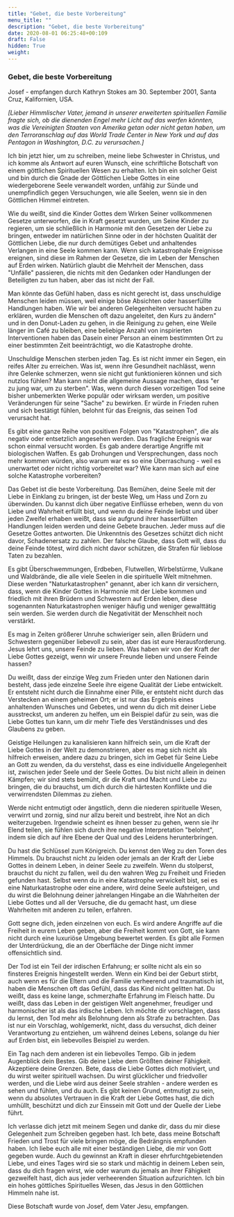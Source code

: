 ```yaml
---
title: "Gebet, die beste Vorbereitung"
menu_title: ""
description: "Gebet, die beste Vorbereitung"
date: 2020-08-01 06:25:48+00:109
draft: False
hidden: True
weight:
---
```

### Gebet, die beste Vorbereitung

Josef - empfangen durch Kathryn Stokes am 30. September 2001, Santa Cruz, Kalifornien, USA.

*[Lieber Himmlischer Vater, jemand in unserer erweiterten spirituellen Familie fragte sich, ob die dienenden Engel mehr Licht auf das werfen könnten, was die Vereinigten Staaten von Amerika getan oder nicht getan haben, um den Terroranschlag auf das World Trade Center in New York und auf das Pentagon in Washington, D.C. zu verursachen.]*

Ich bin jetzt hier, um zu schreiben, meine liebe Schwester in Christus, und ich komme als Antwort auf euren Wunsch, eine schriftliche Botschaft von einem göttlichen Spirituellen Wesen zu erhalten. Ich bin ein solcher Geist und bin durch die Gnade der Göttlichen Liebe Gottes in eine wiedergeborene Seele verwandelt worden, unfähig zur Sünde und unempfindlich gegen Versuchungen, wie alle Seelen, wenn sie in den Göttlichen Himmel eintreten.

Wie du weißt, sind die Kinder Gottes dem Wirken Seiner vollkommenen Gesetze unterworfen, die in Kraft gesetzt wurden, um Seine Kinder zu regieren, um sie schließlich in Harmonie mit den Gesetzen der Liebe zu bringen, entweder im natürlichen Sinne oder in der höchsten Qualität der Göttlichen Liebe, die nur durch demütiges Gebet und anhaltendes Verlangen in eine Seele kommen kann. Wenn sich katastrophale Ereignisse ereignen, sind diese im Rahmen der Gesetze, die im Leben der Menschen auf Erden wirken. Natürlich glaubt die Mehrheit der Menschen, dass "Unfälle" passieren, die nichts mit den Gedanken oder Handlungen der Beteiligten zu tun haben, aber das ist nicht der Fall.

Man könnte das Gefühl haben, dass es nicht gerecht ist, dass unschuldige Menschen leiden müssen, weil einige böse Absichten oder hasserfüllte Handlungen haben. Wie wir bei anderen Gelegenheiten versucht haben zu erklären, wurden die Menschen oft dazu angeleitet, den Kurs zu ändern" und in den Donut-Laden zu gehen, in die Reinigung zu gehen, eine Weile länger im Café zu bleiben, eine beliebige Anzahl von inspirierten Interventionen haben das Dasein einer Person an einem bestimmten Ort zu einer bestimmten Zeit beeinträchtigt, wo die Katastrophe drohte.

Unschuldige Menschen sterben jeden Tag. Es ist nicht immer ein Segen, ein reifes Alter zu erreichen. Was ist, wenn ihre Gesundheit nachlässt, wenn ihre Gelenke schmerzen, wenn sie nicht gut funktionieren können und sich nutzlos fühlen? Man kann nicht die allgemeine Aussage machen, dass "er zu jung war, um zu sterben". Was, wenn durch diesen vorzeitigen Tod seine bisher unbemerkten Werke populär oder wirksam werden, um positive Veränderungen für seine "Sache" zu bewirken. Er würde in Frieden ruhen und sich bestätigt fühlen, belohnt für das Ereignis, das seinen Tod verursacht hat.

Es gibt eine ganze Reihe von positiven Folgen von "Katastrophen", die als negativ oder entsetzlich angesehen werden. Das fragliche Ereignis war schon einmal versucht worden. Es gab andere derartige Angriffe mit biologischen Waffen. Es gab Drohungen und Versprechungen, dass noch mehr kommen würden, also warum war es so eine Überraschung - weil es unerwartet oder nicht richtig vorbereitet war? Wie kann man sich auf eine solche Katastrophe vorbereiten?

Das Gebet ist die beste Vorbereitung. Das Bemühen, deine Seele mit der Liebe in Einklang zu bringen, ist der beste Weg, um Hass und Zorn zu überwinden. Du kannst dich über negative Einflüsse erheben, wenn du von Liebe und Wahrheit erfüllt bist, und wenn du deine Feinde liebst und über jeden Zweifel erhaben weißt, dass sie aufgrund ihrer hasserfüllten Handlungen leiden werden und deine Gebete brauchen. Jeder muss auf die Gesetze Gottes antworten. Die Unkenntnis des Gesetzes schützt dich nicht davor, Schadenersatz zu zahlen. Der falsche Glaube, dass Gott will, dass du deine Feinde tötest, wird dich nicht davor schützen, die Strafen für lieblose Taten zu bezahlen.

Es gibt Überschwemmungen, Erdbeben, Flutwellen, Wirbelstürme, Vulkane und Waldbrände, die alle viele Seelen in die spirituelle Welt mitnehmen. Diese werden "Naturkatastrophen" genannt, aber ich kann dir versichern, dass, wenn die Kinder Gottes in Harmonie mit der Liebe kommen und friedlich mit ihren Brüdern und Schwestern auf Erden leben, diese sogenannten Naturkatastrophen weniger häufig und weniger gewalttätig sein werden. Sie werden durch die Negativität der Menschheit noch verstärkt.

Es mag in Zeiten größerer Unruhe schwieriger sein, allen Brüdern und Schwestern gegenüber liebevoll zu sein, aber das ist eure Herausforderung. Jesus lehrt uns, unsere Feinde zu lieben. Was haben wir von der Kraft der Liebe Gottes gezeigt, wenn wir unsere Freunde lieben und unsere Feinde hassen?

Du weißt, dass der einzige Weg zum Frieden unter den Nationen darin besteht, dass jede einzelne Seele ihre eigene Qualität der Liebe entwickelt. Er entsteht nicht durch die Einnahme einer Pille, er entsteht nicht durch das Verstecken an einem geheimen Ort; er ist nur das Ergebnis eines anhaltenden Wunsches und Gebetes, und wenn du dich mit deiner Liebe ausstreckst, um anderen zu helfen, um ein Beispiel dafür zu sein, was die Liebe Gottes tun kann, um dir mehr Tiefe des Verständnisses und des Glaubens zu geben.

Geistige Heilungen zu kanalisieren kann hilfreich sein, um die Kraft der Liebe Gottes in der Welt zu demonstrieren, aber es mag sich nicht als hilfreich erweisen, andere dazu zu bringen, sich im Gebet für Seine Liebe an Gott zu wenden, da du verstehst, dass es eine individuelle Angelegenheit ist, zwischen jeder Seele und der Seele Gottes. Du bist nicht allein in deinen Kämpfen; wir sind stets bemüht, dir die Kraft und Macht und Liebe zu bringen, die du brauchst, um dich durch die härtesten Konflikte und die verwirrendsten Dilemmas zu ziehen.

Werde nicht entmutigt oder ängstlich, denn die niederen spirituelle Wesen, verwirrt und zornig, sind nur allzu bereit und bestrebt, ihre Not an dich weiterzugeben. Irgendwie scheint es ihnen besser zu gehen, wenn sie ihr Elend teilen, sie fühlen sich durch ihre negative Interpretation "belohnt", indem sie dich auf ihre Ebene der Qual und des Leidens herunterbringen.

Du hast die Schlüssel zum Königreich. Du kennst den Weg zu den Toren des Himmels. Du brauchst nicht zu leiden oder jemals an der Kraft der Liebe Gottes in deinem Leben, in deiner Seele zu zweifeln. Wenn du stolperst, brauchst du nicht zu fallen, weil du den wahren Weg zu Freiheit und Frieden gefunden hast. Selbst wenn du in eine Katastrophe verwickelt bist, sei es eine Naturkatastrophe oder eine andere, wird deine Seele aufsteigen, und du wirst die Belohnung deiner jahrelangen Hingabe an die Wahrheiten der Liebe Gottes und all der Versuche, die du gemacht hast, um diese Wahrheiten mit anderen zu teilen, erfahren.

Gott segne dich, jeden einzelnen von euch. Es wird andere Angriffe auf die Freiheit in eurem Leben geben, aber die Freiheit kommt von Gott, sie kann nicht durch eine luxuriöse Umgebung bewertet werden. Es gibt alle Formen der Unterdrückung, die an der Oberfläche der Dinge nicht immer offensichtlich sind.

Der Tod ist ein Teil der irdischen Erfahrung; er sollte nicht als ein so finsteres Ereignis hingestellt werden. Wenn ein Kind bei der Geburt stirbt, auch wenn es für die Eltern und die Familie verheerend und traumatisch ist, haben die Menschen oft das Gefühl, dass das Kind nicht gelitten hat. Du weißt, dass es keine lange, schmerzhafte Erfahrung im Fleisch hatte. Du weißt, dass das Leben in der geistigen Welt angenehmer, freudiger und harmonischer ist als das irdische Leben. Ich möchte dir vorschlagen, dass du lernst, den Tod mehr als Belohnung denn als Strafe zu betrachten. Das ist nur ein Vorschlag, wohlgemerkt, nicht, dass du versuchst, dich deiner Verantwortung zu entziehen, um während deines Lebens, solange du hier auf Erden bist, ein liebevolles Beispiel zu werden.

Ein Tag nach dem anderen ist ein liebevolles Tempo. Gib in jedem Augenblick dein Bestes. Gib deine Liebe dem Größten deiner Fähigkeit. Akzeptiere deine Grenzen. Bete, dass die Liebe Gottes dich motiviert, und du wirst weiter spirituell wachsen. Du wirst glücklicher und friedvoller werden, und die Liebe wird aus deiner Seele strahlen - andere werden es sehen und fühlen, und du auch. Es gibt keinen Grund, entmutigt zu sein, wenn du absolutes Vertrauen in die Kraft der Liebe Gottes hast, die dich umhüllt, beschützt und dich zur Einssein mit Gott und der Quelle der Liebe führt.

Ich verlasse dich jetzt mit meinem Segen und danke dir, dass du mir diese Gelegenheit zum Schreiben gegeben hast. Ich bete, dass meine Botschaft Frieden und Trost für viele bringen möge, die Bedrängnis empfunden haben. Ich liebe euch alle mit einer beständigen Liebe, die mir von Gott gegeben wurde. Auch du gewinnst an Kraft in dieser ehrfurchtgebietenden Liebe, und eines Tages wird sie so stark und mächtig in deinem Leben sein, dass du dich fragen wirst, wie oder warum du jemals an ihrer Fähigkeit gezweifelt hast, dich aus jeder verheerenden Situation aufzurichten. Ich bin ein hohes göttliches Spirituelles Wesen, das Jesus in den Göttlichen Himmeln nahe ist.

Diese Botschaft wurde von Josef, dem Vater Jesu, empfangen.
